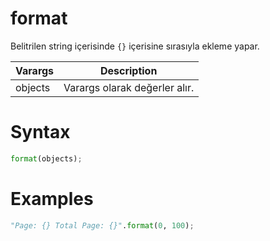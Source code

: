 # format
Belitrilen string içerisinde `{}` içerisine sırasıyla ekleme yapar.

|Varargs|Description|
|-------|-----------|
|objects|Varargs olarak değerler alır.|

# Syntax
```python
format(objects);
```

# Examples
```python
"Page: {} Total Page: {}".format(0, 100);
```